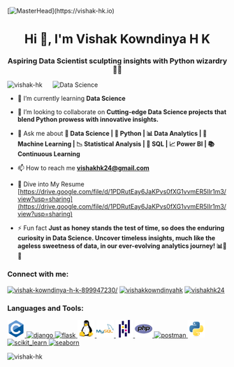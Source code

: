 [![MasterHead]([https://1.bp.blogspot.com/-7A4WynwLsM...](https://qph.cf2.quoracdn.net/main-qimg-c94aa04cf17c1a8034651d98d180874d))](https://vishak-hk.io)
<h1 align="center">Hi 👋, I'm Vishak Kowndinya H K</h1>
<h3 align="center">Aspiring Data Scientist sculpting insights with Python wizardry 🚀✨</h3>
<img align="right" alt="Data Science" width="400" src="https://qph.cf2.quoracdn.net/main-qimg-c94aa04cf17c1a8034651d98d180874d">

<p align="left"> <img src="https://komarev.com/ghpvc/?username=vishak-hk&label=Profile%20views&color=0e75b6&style=flat" alt="vishak-hk" /> </p>

- 🌱 I’m currently learning **Data Science**

- 👯 I’m looking to collaborate on **Cutting-edge Data Science projects that blend Python prowess with innovative insights.**

- 💬 Ask me about **🚀 Data Science | 🐍 Python | 📊 Data Analytics | 🤖 Machine Learning | 📉 Statistical Analysis | 📱 SQL | 📈 Power BI | 📚 Continuous Learning**

- 📫 How to reach me **vishakhk24@gmail.com**

- 📄 Dive into My Resume [https://drive.google.com/file/d/1PDRutEay6JaKPvs0fXG1vvmER5lIr1m3/view?usp=sharing](https://drive.google.com/file/d/1PDRutEay6JaKPvs0fXG1vvmER5lIr1m3/view?usp=sharing)

- ⚡ Fun fact **Just as honey stands the test of time, so does the enduring curiosity in Data Science. Uncover timeless insights, much like the ageless sweetness of data, in our ever-evolving analytics journey! 📊🍯✨**

<h3 align="left">Connect with me:</h3>
<p align="left">
<a href="https://linkedin.com/in/vishak-kowndinya-h-k-899947230/" target="blank"><img align="center" src="https://raw.githubusercontent.com/rahuldkjain/github-profile-readme-generator/master/src/images/icons/Social/linked-in-alt.svg" alt="vishak-kowndinya-h-k-899947230/" height="30" width="40" /></a>
<a href="https://kaggle.com/vishakkowndinyahk" target="blank"><img align="center" src="https://raw.githubusercontent.com/rahuldkjain/github-profile-readme-generator/master/src/images/icons/Social/kaggle.svg" alt="vishakkowndinyahk" height="30" width="40" /></a>
<a href="https://www.hackerrank.com/vishakhk24" target="blank"><img align="center" src="https://raw.githubusercontent.com/rahuldkjain/github-profile-readme-generator/master/src/images/icons/Social/hackerrank.svg" alt="vishakhk24" height="30" width="40" /></a>
</p>

<h3 align="left">Languages and Tools:</h3>
<p align="left"> <a href="https://www.cprogramming.com/" target="_blank" rel="noreferrer"> <img src="https://raw.githubusercontent.com/devicons/devicon/master/icons/c/c-original.svg" alt="c" width="40" height="40"/> </a> <a href="https://www.djangoproject.com/" target="_blank" rel="noreferrer"> <img src="https://cdn.worldvectorlogo.com/logos/django.svg" alt="django" width="40" height="40"/> </a> <a href="https://flask.palletsprojects.com/" target="_blank" rel="noreferrer"> <img src="https://www.vectorlogo.zone/logos/pocoo_flask/pocoo_flask-icon.svg" alt="flask" width="40" height="40"/> </a> <a href="https://www.linux.org/" target="_blank" rel="noreferrer"> <img src="https://raw.githubusercontent.com/devicons/devicon/master/icons/linux/linux-original.svg" alt="linux" width="40" height="40"/> </a> <a href="https://www.mysql.com/" target="_blank" rel="noreferrer"> <img src="https://raw.githubusercontent.com/devicons/devicon/master/icons/mysql/mysql-original-wordmark.svg" alt="mysql" width="40" height="40"/> </a> <a href="https://pandas.pydata.org/" target="_blank" rel="noreferrer"> <img src="https://raw.githubusercontent.com/devicons/devicon/2ae2a900d2f041da66e950e4d48052658d850630/icons/pandas/pandas-original.svg" alt="pandas" width="40" height="40"/> </a> <a href="https://www.php.net" target="_blank" rel="noreferrer"> <img src="https://raw.githubusercontent.com/devicons/devicon/master/icons/php/php-original.svg" alt="php" width="40" height="40"/> </a> <a href="https://postman.com" target="_blank" rel="noreferrer"> <img src="https://www.vectorlogo.zone/logos/getpostman/getpostman-icon.svg" alt="postman" width="40" height="40"/> </a> <a href="https://www.python.org" target="_blank" rel="noreferrer"> <img src="https://raw.githubusercontent.com/devicons/devicon/master/icons/python/python-original.svg" alt="python" width="40" height="40"/> </a> <a href="https://scikit-learn.org/" target="_blank" rel="noreferrer"> <img src="https://upload.wikimedia.org/wikipedia/commons/0/05/Scikit_learn_logo_small.svg" alt="scikit_learn" width="40" height="40"/> </a> <a href="https://seaborn.pydata.org/" target="_blank" rel="noreferrer"> <img src="https://seaborn.pydata.org/_images/logo-mark-lightbg.svg" alt="seaborn" width="40" height="40"/> </a> </p>

<p><img align="center" src="https://github-readme-stats.vercel.app/api/top-langs?username=vishak-hk&show_icons=true&locale=en&layout=compact" alt="vishak-hk" /></p>
